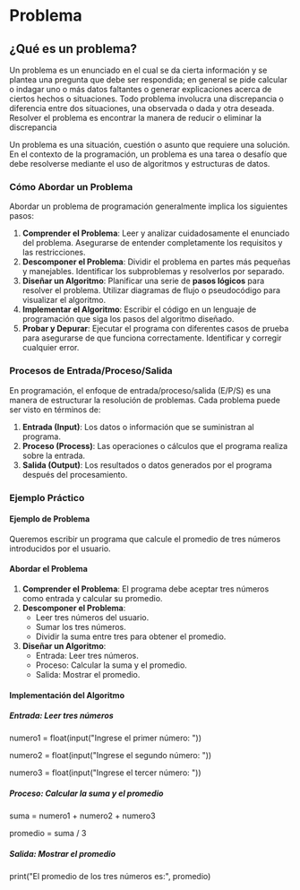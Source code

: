 # Problema
## ¿Qué es un problema?
Un problema es un enunciado en el cual se da cierta información y se plantea una pregunta que debe ser respondida; en general se pide calcular o indagar uno o más datos faltantes o generar explicaciones acerca de ciertos hechos o situaciones. 
Todo problema involucra una discrepancia o diferencia entre dos situaciones, una observada o dada y otra deseada. 
Resolver el problema es encontrar la manera de reducir o eliminar la discrepancia

Un problema es una situación, cuestión o asunto que requiere una solución. En el contexto de la programación, un problema es una tarea o desafío que debe resolverse mediante el uso de algoritmos y estructuras de datos.

### Cómo Abordar un Problema

Abordar un problema de programación generalmente implica los siguientes pasos:

1. **Comprender el Problema**: Leer y analizar cuidadosamente el enunciado del problema. Asegurarse de entender completamente los requisitos y las restricciones.
2. **Descomponer el Problema**: Dividir el problema en partes más pequeñas y manejables. Identificar los subproblemas y resolverlos por separado.
3. **Diseñar un Algoritmo**: Planificar una serie de **pasos lógicos** para resolver el problema. Utilizar diagramas de flujo o pseudocódigo para visualizar el algoritmo.
4. **Implementar el Algoritmo**: Escribir el código en un lenguaje de programación que siga los pasos del algoritmo diseñado.
5. **Probar y Depurar**: Ejecutar el programa con diferentes casos de prueba para asegurarse de que funciona correctamente. Identificar y corregir cualquier error.

### Procesos de Entrada/Proceso/Salida

En programación, el enfoque de entrada/proceso/salida (E/P/S) es una manera de estructurar la resolución de problemas. Cada problema puede ser visto en términos de:

1. **Entrada (Input)**: Los datos o información que se suministran al programa.
2. **Proceso (Process)**: Las operaciones o cálculos que el programa realiza sobre la entrada.
3. **Salida (Output)**: Los resultados o datos generados por el programa después del procesamiento.

### Ejemplo Práctico

#### Ejemplo de Problema

Queremos escribir un programa que calcule el promedio de tres números introducidos por el usuario.

#### Abordar el Problema

1. **Comprender el Problema**: El programa debe aceptar tres números como entrada y calcular su promedio.
2. **Descomponer el Problema**:
   - Leer tres números del usuario.
   - Sumar los tres números.
   - Dividir la suma entre tres para obtener el promedio.
3. **Diseñar un Algoritmo**:
   - Entrada: Leer tres números.
   - Proceso: Calcular la suma y el promedio.
   - Salida: Mostrar el promedio.

#### Implementación del Algoritmo


##### Entrada: Leer tres números
numero1 = float(input("Ingrese el primer número: "))

numero2 = float(input("Ingrese el segundo número: "))

numero3 = float(input("Ingrese el tercer número: "))

##### Proceso: Calcular la suma y el promedio
suma = numero1 + numero2 + numero3

promedio = suma / 3

##### Salida: Mostrar el promedio
print("El promedio de los tres números es:", promedio)


